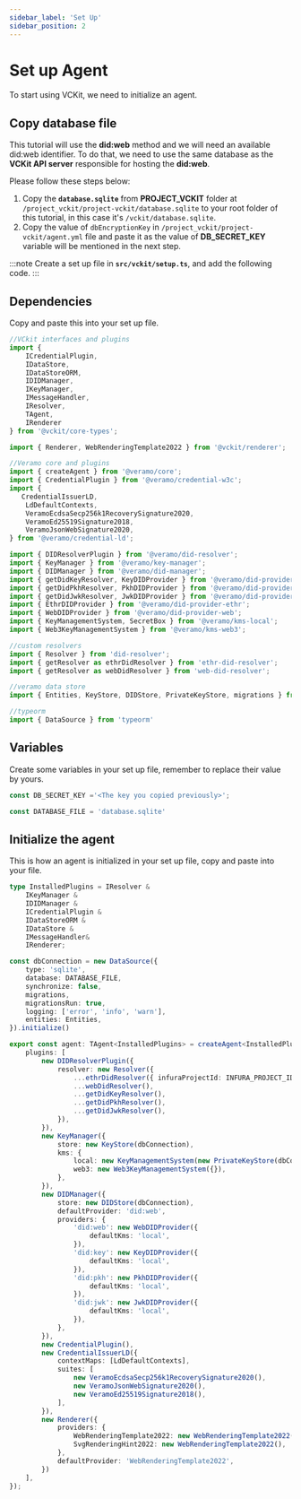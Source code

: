 ```yaml
---
sidebar_label: 'Set Up'
sidebar_position: 2
---
```


# Set up Agent
To start using VCKit, we need to initialize an agent.
## Copy database file
This tutorial will use the **did:web** method and we will need an available did:web identifier. To do that, we need to use the same database as the **VCKit API server** responsible for hosting the **did:web**.

Please follow these steps below:
1. Copy the **`database.sqlite`** from **PROJECT_VCKIT** folder at `/project_vckit/project-vckit/database.sqlite` to your root folder of this tutorial, in this case it's `/vckit/database.sqlite`.
2. Copy the value of `dbEncryptionKey` in `/project_vckit/project-vckit/agent.yml` file and paste it as the value of **DB_SECRET_KEY** variable will be mentioned in the next step.

:::note
Create a set up file in **`src/vckit/setup.ts`**, and add the following code.
:::
## Dependencies
Copy and paste this into your set up file.
```typescript
//VCkit interfaces and plugins
import {
    ICredentialPlugin,
    IDataStore,
    IDataStoreORM,
    IDIDManager,
    IKeyManager,
    IMessageHandler,
    IResolver,
    TAgent,
    IRenderer
} from '@vckit/core-types';

import { Renderer, WebRenderingTemplate2022 } from '@vckit/renderer';

//Veramo core and plugins
import { createAgent } from '@veramo/core';
import { CredentialPlugin } from '@veramo/credential-w3c';
import {
   CredentialIssuerLD,
    LdDefaultContexts,
    VeramoEcdsaSecp256k1RecoverySignature2020,
    VeramoEd25519Signature2018,
    VeramoJsonWebSignature2020,
} from '@veramo/credential-ld';

import { DIDResolverPlugin } from '@veramo/did-resolver';
import { KeyManager } from '@veramo/key-manager';
import { DIDManager } from '@veramo/did-manager';
import { getDidKeyResolver, KeyDIDProvider } from '@veramo/did-provider-key';
import { getDidPkhResolver, PkhDIDProvider } from '@veramo/did-provider-pkh';
import { getDidJwkResolver, JwkDIDProvider } from '@veramo/did-provider-jwk';
import { EthrDIDProvider } from '@veramo/did-provider-ethr';
import { WebDIDProvider } from '@veramo/did-provider-web';
import { KeyManagementSystem, SecretBox } from '@veramo/kms-local';
import { Web3KeyManagementSystem } from '@veramo/kms-web3';

//custom resolvers
import { Resolver } from 'did-resolver';
import { getResolver as ethrDidResolver } from 'ethr-did-resolver';
import { getResolver as webDidResolver } from 'web-did-resolver';

//veramo data store
import { Entities, KeyStore, DIDStore, PrivateKeyStore, migrations } from '@veramo/data-store'

//typeorm
import { DataSource } from 'typeorm'
```
## Variables
Create some variables in your set up file, remember to replace their value by yours.
```typescript
const DB_SECRET_KEY ='<The key you copied previously>';

const DATABASE_FILE = 'database.sqlite'
```
## Initialize the agent
This is how an agent is initialized in your set up file, copy and paste into your file.
```typescript
type InstalledPlugins = IResolver &
    IKeyManager &
    IDIDManager &
    ICredentialPlugin &
    IDataStoreORM &
    IDataStore &
    IMessageHandler&
    IRenderer;

const dbConnection = new DataSource({
    type: 'sqlite',
    database: DATABASE_FILE,
    synchronize: false,
    migrations,
    migrationsRun: true,
    logging: ['error', 'info', 'warn'],
    entities: Entities,
}).initialize()

export const agent: TAgent<InstalledPlugins> = createAgent<InstalledPlugins>({
    plugins: [
        new DIDResolverPlugin({
            resolver: new Resolver({
                ...ethrDidResolver({ infuraProjectId: INFURA_PROJECT_ID }),
                ...webDidResolver(),
                ...getDidKeyResolver(),
                ...getDidPkhResolver(),
                ...getDidJwkResolver(),
            }),
        }),
        new KeyManager({
            store: new KeyStore(dbConnection),
            kms: {
                local: new KeyManagementSystem(new PrivateKeyStore(dbConnection, new SecretBox(DB_SECRET_KEY))),
                web3: new Web3KeyManagementSystem({}),
            },
        }),
        new DIDManager({
            store: new DIDStore(dbConnection),
            defaultProvider: 'did:web',
            providers: {
                'did:web': new WebDIDProvider({
                    defaultKms: 'local',
                }),
                'did:key': new KeyDIDProvider({
                    defaultKms: 'local',
                }),
                'did:pkh': new PkhDIDProvider({
                    defaultKms: 'local',
                }),
                'did:jwk': new JwkDIDProvider({
                    defaultKms: 'local',
                }),
            },
        }),
        new CredentialPlugin(),
        new CredentialIssuerLD({
            contextMaps: [LdDefaultContexts],
            suites: [
                new VeramoEcdsaSecp256k1RecoverySignature2020(),
                new VeramoJsonWebSignature2020(),
                new VeramoEd25519Signature2018(),
            ],
        }),
        new Renderer({
            providers: {
                WebRenderingTemplate2022: new WebRenderingTemplate2022(),
                SvgRenderingHint2022: new WebRenderingTemplate2022(),
            },
            defaultProvider: 'WebRenderingTemplate2022',
        })
    ],
});
```
